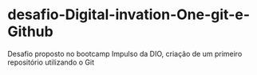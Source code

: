 # desafio-Digital-invation-One-git-e-Github
Desafio proposto no bootcamp Impulso da DIO, criação de um primeiro repositório utilizando o Git
